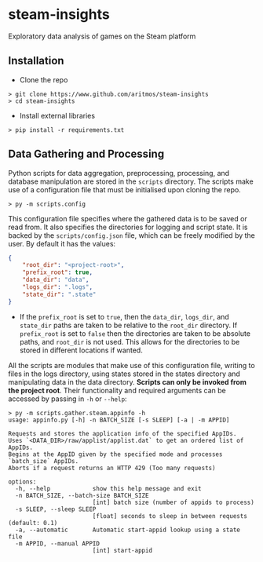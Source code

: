 # steam-insights
 Exploratory data analysis of games on the Steam platform

## Installation

- Clone the repo
```
> git clone https://www.github.com/aritmos/steam-insights
> cd steam-insights
```
- Install external libraries
```
> pip install -r requirements.txt
```

## Data Gathering and Processing

Python scripts for data aggregation, preprocessing, processing, and database manipulation are stored in the `scripts` directory.
The scripts make use of a configuration file that must be initialised upon cloning the repo.
```
> py -m scripts.config
```

This configuration file specifies where the gathered data is to be saved or read from. It also specifies the directories for logging and script state. It is backed by the `scripts/config.json` file, which can be freely modified by the user. By default it has the values:
```json
{
    "root_dir": "<project-root>",
    "prefix_root": true,
    "data_dir": "data",
    "logs_dir": ".logs",
    "state_dir": ".state"
}
```
- If the `prefix_root` is set to `true`, then the `data_dir`, `logs_dir`, and `state_dir` paths are taken to be relative to the `root_dir` directory. If `prefix_root` is set to `false` then the directories are taken to be absolute paths, and `root_dir` is not used. This allows for the directories to be stored in different locations if wanted.

All the scripts are modules that make use of this configuration file, writing to files in the logs directory, using states stored in the states directory and manipulating data in the data directory. **Scripts can only be invoked from the project root**. Their functionality and required arguments can be accessed by passing in `-h` or `--help`:
```
> py -m scripts.gather.steam.appinfo -h
usage: appinfo.py [-h] -n BATCH_SIZE [-s SLEEP] [-a | -m APPID]

Requests and stores the application info of the specified AppIDs.
Uses `<DATA_DIR>/raw/applist/applist.dat` to get an ordered list of AppIDs.
Begins at the AppID given by the specified mode and processes `batch_size` AppIDs.
Aborts if a request returns an HTTP 429 (Too many requests)

options:
  -h, --help            show this help message and exit
  -n BATCH_SIZE, --batch-size BATCH_SIZE
                        [int] batch size (number of appids to process)
  -s SLEEP, --sleep SLEEP
                        [float] seconds to sleep in between requests (default: 0.1)
  -a, --automatic       Automatic start-appid lookup using a state file
  -m APPID, --manual APPID
                        [int] start-appid
```
